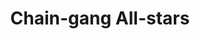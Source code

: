 ---
draft: false
slug: chain-gang-all-stars-9a2644ac
title: Chain-gang All-stars
type: books
params:
  book_title: Chain-gang All-stars
  tags:
    - LGBTQIA+
    - audiobook
    - dystopia
    - fantasy
    - queer
    - science
  cover: https://images-na.ssl-images-amazon.com/images/S/compressed.photo.goodreads.com/books/1682956296i/61190770.jpg
  isbn: '9780375715402'
  goodreads_link: https://www.goodreads.com/book/show/61190770-chain-gang-all-stars
  authors:
    - Nana Kwame Adjei-Brenyah
  publication_year: '2022'
  page_count: '384'
  short_book_description: Two top women gladiators fight for their freedom within a depraved private prison system not so far-removed from America's own.Loretta Thurwar and Hamara "Hurricane Staxxx" Stacker are the stars...
  russian_translation_status: unknown
  languages:
    - Английский
  book_description: 'Two top women gladiators fight for their freedom within a depraved private prison system not so far-removed from America''s own.Loretta Thurwar and Hamara "Hurricane Staxxx" Stacker are the stars of Chain-Gang All-Stars, the cornerstone of CAPE, or Criminal Action Penal Entertainment, a highly-popular, highly-controversial, profit-raising program in America''s increasingly dominant private prison industry. It''s the return of the gladiators and prisoners are competing for the ultimate prize: their freedom.In CAPE, prisoners travel as Links in Chain-Gangs, competing in death-matches for packed arenas with righteous protestors at the gates. Thurwar and Staxxx, both teammates and lovers, are the fan favorites. And if all goes well, Thurwar will be free in just a few matches, a fact she carries as heavily as her lethal hammer. As she prepares to leave her fellow Links, she considers how she might help preserve their humanity, in defiance of these so-called games, but CAPE''s corporate owners will stop at nothing to protect their status quo and the obstacles they lay in Thurwar''s path have devastating consequences.Moving from the Links in the field to the protestors to the CAPE employees and beyond,Chain-Gang All-Starsis a kaleidoscopic, excoriating look at the American prison system''s unholy alliance of systemic racism, unchecked capitalism, and mass incarceration, and a clear-eyed reckoning with what freedom in this country really means.'
  russian_audioversion: false
---